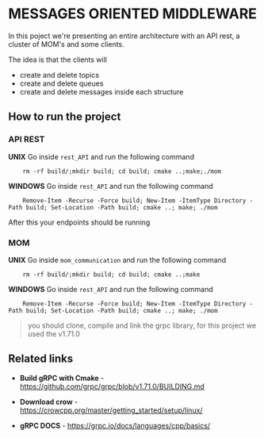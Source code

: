# MESSAGES ORIENTED MIDDLEWARE

In this poject we're presenting an entire architecture with an API rest, a cluster of MOM's and some clients. 

The idea is that the clients will
- create and delete topics 
- create and delete queues
- create and delete messages inside each structure

## How to run the project 
### API REST

**UNIX** Go inside `rest_API` and run the following command
```console 
    rm -rf build/;mkdir build; cd build; cmake ..;make;./mom
```

**WINDOWS** Go inside `rest_API` and run the following command
```console 
    Remove-Item -Recurse -Force build; New-Item -ItemType Directory -Path build; Set-Location -Path build; cmake ..; make; ./mom
```
After this your endpoints should be running


### MOM


**UNIX** Go inside `mom_communication` and run the following command
```console 
    rm -rf build/;mkdir build; cd build; cmake ..;make
```

**WINDOWS** Go inside `rest_API` and run the following command
```console 
    Remove-Item -Recurse -Force build; New-Item -ItemType Directory -Path build; Set-Location -Path build; cmake ..; make; ./mom
```
> you should clone, compile and link the grpc library, for this project we used the v1.71.0

## Related links 
- **Build gRPC with Cmake** - https://github.com/grpc/grpc/blob/v1.71.0/BUILDING.md

- **Download crow** - https://crowcpp.org/master/getting_started/setup/linux/

- **gRPC DOCS** - https://grpc.io/docs/languages/cpp/basics/
